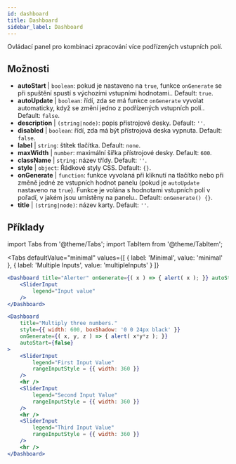 ```yaml
--- 
id: dashboard 
title: Dashboard
sidebar_label: Dashboard 
---
```


Ovládací panel pro kombinaci zpracování více podřízených vstupních polí.

## Možnosti

* __autoStart__ | `boolean`: pokud je nastaveno na `true`, funkce `onGenerate` se při spuštění spustí s výchozími vstupními hodnotami.. Default: `true`.
* __autoUpdate__ | `boolean`: řídí, zda se má funkce `onGenerate` vyvolat automaticky, když se změní jedno z podřízených vstupních polí.. Default: `false`.
* __description__ | `(string|node)`: popis přístrojové desky. Default: `''`.
* __disabled__ | `boolean`: řídí, zda má být přístrojová deska vypnuta. Default: `false`.
* __label__ | `string`: štítek tlačítka. Default: `none`.
* __maxWidth__ | `number`: maximální šířka přístrojové desky. Default: `600`.
* __className__ | `string`: název třídy. Default: `''`.
* __style__ | `object`: Řádkové styly CSS. Default: `{}`.
* __onGenerate__ | `function`: funkce vyvolaná při kliknutí na tlačítko nebo při změně jedné ze vstupních hodnot panelu (pokud je `autoUpdate` nastaveno na `true`). Funkce je volána s hodnotami vstupních polí v pořadí, v jakém jsou umístěny na panelu.. Default: `onGenerate() {}`.
* __title__ | `(string|node)`: název karty. Default: `''`.


## Příklady

import Tabs from '@theme/Tabs';
import TabItem from '@theme/TabItem';

<Tabs
    defaultValue="minimal"
    values={[
        { label: 'Minimal', value: 'minimal' },
        { label: 'Multiple Inputs', value: 'multipleInputs' }
    ]}
>

<TabItem value="minimal"> 

```jsx live
<Dashboard title="Alerter" onGenerate={( x ) => { alert( x ); }} autoStart={false} >
    <SliderInput
        legend="Input value"
    />
</Dashboard>
```

</TabItem>

<TabItem value="multipleInputs" > 

```jsx live
<Dashboard 
    title="Multiply three numbers."
    style={{ width: 600, boxShadow: '0 0 24px black' }}
    onGenerate={( x, y, z ) => { alert( x*y*z ); }} 
    autoStart={false} 
>
    <SliderInput
        legend="First Input Value"
        rangeInputStyle = {{ width: 360 }}
    />
    <hr />
    <SliderInput
        legend="Second Input Value"
        rangeInputStyle = {{ width: 360 }}
    />
    <hr />
    <SliderInput
        legend="Third Input Value"
        rangeInputStyle = {{ width: 360 }}
    />
    <hr />
</Dashboard>
```

</TabItem>

</Tabs>
